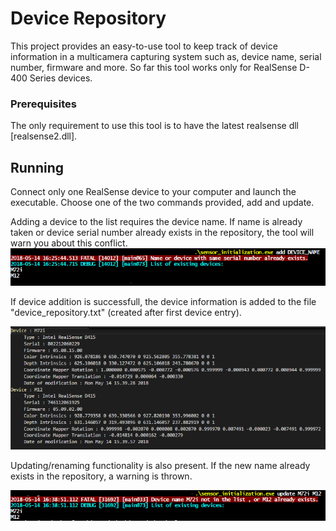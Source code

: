 # Device Repository

This project provides an easy-to-use tool to keep track of device information in a multicamera capturing system such as,
device name, serial number, firmware and more. So far this tool works only for RealSense D-400 Series devices.


### Prerequisites
The only requirement to use this tool is to have the latest realsense dll [realsense2.dll]. 


## Running
Connect only one RealSense device to your computer and launch the executable. Choose one of the two commands provided, 
add and update.

Adding a device to the list requires the device name. If name is already taken or device serial number already exists
in the repository, the tool will warn you about this conflict.
![Alt text](Add.png?raw=true "Title")




If device addition is successfull, the device information is added to the file "device_repository.txt" (created after first device entry).

![Alt text](List.png?raw=true "Title")




Updating/renaming functionality is also present. If the new name already exists in the repository, a warning is thrown.

![Alt text](Update.png?raw=true "Title")
